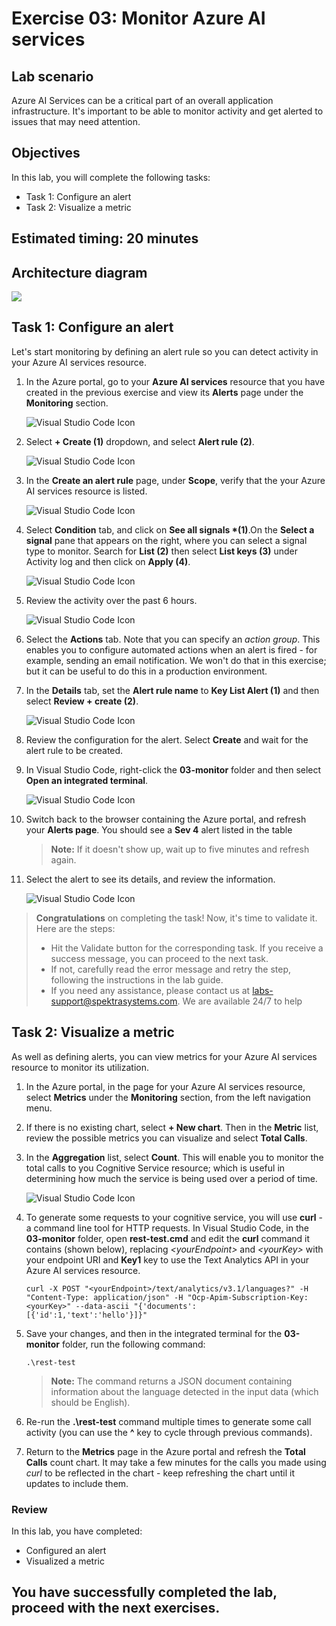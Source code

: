 # Exercise 03: Monitor Azure AI services

## Lab scenario

Azure AI Services can be a critical part of an overall application infrastructure. It's important to be able to monitor activity and get alerted to issues that may need attention.

## Objectives

In this lab, you will complete the following tasks:

+ Task 1: Configure an alert
+ Task 2: Visualize a metric

## Estimated timing: 20 minutes

## Architecture diagram

![](./images/a(3).JPG)

## Task 1: Configure an alert

Let's start monitoring by defining an alert rule so you can detect activity in your Azure AI services resource.

1. In the Azure portal, go to your **Azure AI services** resource that you have created in the previous exercise and view its **Alerts** page under the **Monitoring** section.

    ![Visual Studio Code Icon](./images/alerts.png)

1. Select **+ Create (1)** dropdown, and select **Alert rule (2)**.

    ![Visual Studio Code Icon](./images/create.png)

1. In the **Create an alert rule** page, under **Scope**, verify that the your Azure AI services resource is listed.

    ![Visual Studio Code Icon](./images/a-34.png)

1. Select **Condition** tab, and click on **See all signals *(1)**.On the **Select a signal** pane that appears on the right, where you can select a signal type to monitor. Search for **List (2)** then select **List keys (3)** under Activity log and then click on **Apply (4)**.

    ![Visual Studio Code Icon](./images/a-35.png)

1. Review the activity over the past 6 hours.

    ![Visual Studio Code Icon](./images/6hours.png)

1. Select the **Actions** tab. Note that you can specify an *action group*. This enables you to configure automated actions when an alert is fired - for example, sending an email notification. We won't do that in this exercise; but it can be useful to do this in a production environment.

1. In the **Details** tab, set the **Alert rule name** to **Key List Alert (1)** and then select **Review + create (2)**.

    ![Visual Studio Code Icon](./images/a-36.png)

1. Review the configuration for the alert. Select **Create** and wait for the alert rule to be created. 

1. In Visual Studio Code, right-click the **03-monitor** folder and then select **Open an integrated terminal**.

    ![Visual Studio Code Icon](./images/a-37.png)

1. Switch back to the browser containing the Azure portal, and refresh your **Alerts page**. You should see a **Sev 4** alert listed in the table 

    >**Note:** If it doesn't show up, wait up to five minutes and refresh again.

1. Select the alert to see its details, and review the information.

    ![Visual Studio Code Icon](./images/keylist.png)

<validation step="e5e37da8-8734-4f3e-b645-a692151ad796" />

> **Congratulations** on completing the task! Now, it's time to validate it. Here are the steps:
> - Hit the Validate button for the corresponding task. If you receive a success message, you can proceed to the next task. 
> - If not, carefully read the error message and retry the step, following the instructions in the lab guide.
> - If you need any assistance, please contact us at labs-support@spektrasystems.com. We are available 24/7 to help

## Task 2: Visualize a metric

As well as defining alerts, you can view metrics for your Azure AI services resource to monitor its utilization.

1. In the Azure portal, in the page for your Azure AI services resource, select **Metrics** under the **Monitoring** section, from the left navigation menu.

1. If there is no existing chart, select **+ New chart**. Then in the **Metric** list, review the possible metrics you can visualize and select **Total Calls**.

1. In the **Aggregation** list, select **Count**.  This will enable you to monitor the total calls to you Cognitive Service resource; which is useful in determining how much the service is being used over a period of time.

    ![Visual Studio Code Icon](./images/metrics.png)

1. To generate some requests to your cognitive service, you will use **curl** - a command line tool for HTTP requests. In Visual Studio Code, in the **03-monitor** folder, open **rest-test.cmd** and edit the **curl** command it contains (shown below), replacing *&lt;yourEndpoint&gt;* and *&lt;yourKey&gt;* with your endpoint URI and **Key1** key to use the Text Analytics API in your Azure AI services resource.

    ```
    curl -X POST "<yourEndpoint>/text/analytics/v3.1/languages?" -H "Content-Type: application/json" -H "Ocp-Apim-Subscription-Key: <yourKey>" --data-ascii "{'documents':           [{'id':1,'text':'hello'}]}"
    ```

1. Save your changes, and then in the integrated terminal for the **03-monitor** folder, run the following command:

    ```
    .\rest-test
    ```

    >**Note:** The command returns a JSON document containing information about the language detected in the input data (which should be English).

1. Re-run the **.\rest-test** command multiple times to generate some call activity (you can use the **^** key to cycle through previous commands).

1. Return to the **Metrics** page in the Azure portal and refresh the **Total Calls** count chart. It may take a few minutes for the calls you made using *curl* to be reflected in the chart - keep refreshing the chart until it updates to include them.

### Review
In this lab, you have completed:

- Configured an alert
- Visualized a metric

## You have successfully completed the lab, proceed with the next exercises.
